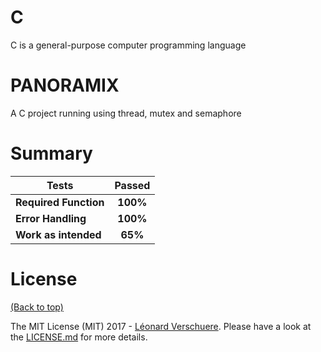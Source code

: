 # C

C is a general-purpose computer programming language

# PANORAMIX


A C project running using thread, mutex and semaphore

# Summary

| Tests            | Passed                                                                                    |
| ---------------- | :---------------------------------------------------------------------------------------: |
|**Required Function**| **100%**                                                                                  |
| **Error Handling**       | **100%**                                                                                  |
| **Work as intended**       | **65%**                                                                                  |


# License

[(Back to top)](#table-of-contents)


The MIT License (MIT) 2017 - [Léonard Verschuere](https://github.com/verschhh). Please have a look at the [LICENSE.md](LICENSE.md) for more details.
